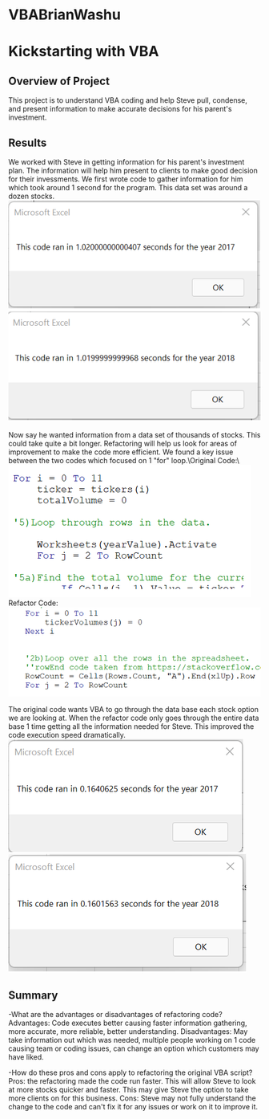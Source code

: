 # VBABrianWashu
# Kickstarting with VBA

## Overview of Project
This project is to understand VBA coding and help Steve pull, condense, and present information to make accurate decisions for his parent's investment. 
## Results
We worked with Steve in getting information for his parent's investment plan. The information will help him present to clients to make good decision for their invessments. We first wrote code to gather information for him which took around 1 second for the program. This data set was around a dozen stocks.\
![VBAChallengeNONrefractortime_2017](Resources/VBAChallengeNONrefractortime_2017.png)\
![VBAChallengeNONrefractortime_2018](Resources/VBAChallengeNONrefractortime_2018.png)

Now say he wanted information from a data set of thousands of stocks. This could take quite a bit longer. Refactoring will help us look for areas of improvement to make the code more efficient. We found a key issue between the two codes which focused on 1 "for" loop.\Original Code:\ 
![VBAChallengeNONrefractorcode](Resources/VBAChallengeNONrefractorcode.png)
Refactor Code:\
![VBAChallengerefractorcode](Resources/VBAChallengerefractorcode.png)

The original code wants VBA to go through the data base each stock option we are looking at. When the refactor code only goes through the entire data base 1 time getting all the information needed for Steve. This improved the code execution speed dramatically.\
![VBA_Challenge_2017](Resources/VBA_Challenge_2017.png)\
![VBA_Challenge_2018](Resources/VBA_Challenge_2018.png)
## Summary

-What are the advantages or disadvantages of refactoring code?
Advantages: Code executes better causing faster information gathering, more accurate, more reliable, better understanding.
Disadvantages: May take information out which was needed, multiple people working on 1 code causing team or coding issues, can change an option which customers may have liked. 

-How do these pros and cons apply to refactoring the original VBA script?
Pros: the refactoring made the code run faster. This will allow Steve to look at more stocks quicker and faster. This may give Steve the option to take more clients on for this business. Cons: Steve may not fully understand the change to the code and can't fix it for any issues or work on it to improve it. 
